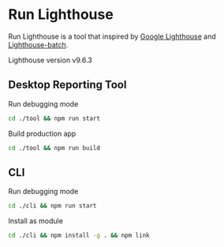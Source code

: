 # Run Lighthouse

Run Lighthouse is a tool that inspired by [Google Lighthouse](https://github.com/GoogleChrome/lighthouse) and [Lighthouse-batch](https://www.npmjs.com/package/lighthouse-batch).

Lighthouse version v9.6.3

## Desktop Reporting Tool

Run debugging mode
```bash
cd ./tool && npm run start
```

Build production app
```bash
cd ./tool && npm run build
```

## CLI

Run debugging mode
```bash
cd ./cli && npm run start
```

Install as module
```bash
cd ./cli && npm install -g . && npm link
```